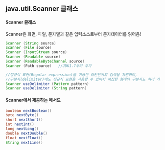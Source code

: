 ## java.util.Scanner 클래스

#### Scanner 클래스

Scanner은 화면, 파일, 문자열과 같은 입력소스로부터 문자데이터를 읽어옴!  

```java
Scanner (String source)
Scanner (File source)
Scanner (InputStream source)
Scanner (Readable source)
Scanner (ReadableByteChannel source)
Scanner (Path source)	//JDK1.7부터 추가

//정규식 표현(Regular expression)을 이용한 라인단위의 검색을 지원하며,
//구분자(delimiter)에도 정규식 표현을 사용할 수 있어서 복잡한 형태의 구분자도 처리 가능
Scanner useDelimiter (Pattern pattern)
Scanner useDelimiter (String pattern)
```

#### Scanner에서 제공하는 메서드

```java
boolean nextBoolean()
byte nextByte()
short nextShort()
int nextInt()
long nextLong()
double nextDouble()
float nextFloat()
String nextLine()
```
